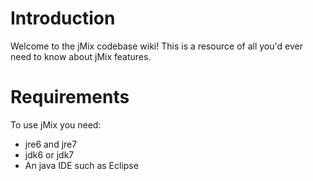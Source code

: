 # Introduction #

Welcome to the jMix codebase wiki! This is a resource of all you'd ever need to know about jMix features.


# Requirements #

To use jMix you need:
  * jre6 and jre7
  * jdk6 or jdk7
  * An java IDE such as Eclipse